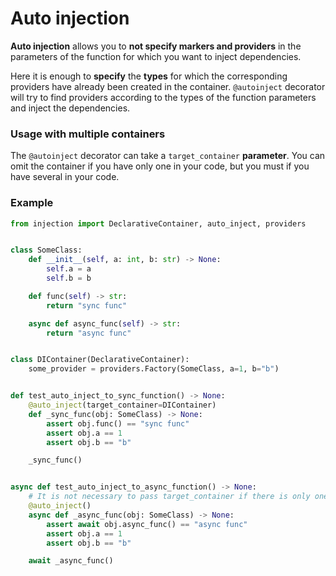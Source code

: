 # Auto injection

**Auto injection** allows you to **not specify markers and providers** 
in the parameters of the function for which you want to inject dependencies. 

Here it is enough to **specify** the **types** for which the corresponding providers
have already been created in the container.
`@autoinject` decorator will try to find providers according to the types 
of the function parameters and inject the dependencies.

### Usage with multiple containers

The `@autoinject` decorator can take a `target_container` **parameter**. 
You can omit the container if you have only one in your code, 
but you must if you have several in your code.

### Example

```python
from injection import DeclarativeContainer, auto_inject, providers


class SomeClass:
    def __init__(self, a: int, b: str) -> None:
        self.a = a
        self.b = b

    def func(self) -> str:
        return "sync func"

    async def async_func(self) -> str:
        return "async func"


class DIContainer(DeclarativeContainer):
    some_provider = providers.Factory(SomeClass, a=1, b="b")


def test_auto_inject_to_sync_function() -> None:
    @auto_inject(target_container=DIContainer)
    def _sync_func(obj: SomeClass) -> None:
        assert obj.func() == "sync func"
        assert obj.a == 1
        assert obj.b == "b"

    _sync_func()


async def test_auto_inject_to_async_function() -> None:
    # It is not necessary to pass target_container if there is only one
    @auto_inject()
    async def _async_func(obj: SomeClass) -> None:
        assert await obj.async_func() == "async func"
        assert obj.a == 1
        assert obj.b == "b"

    await _async_func()
```
